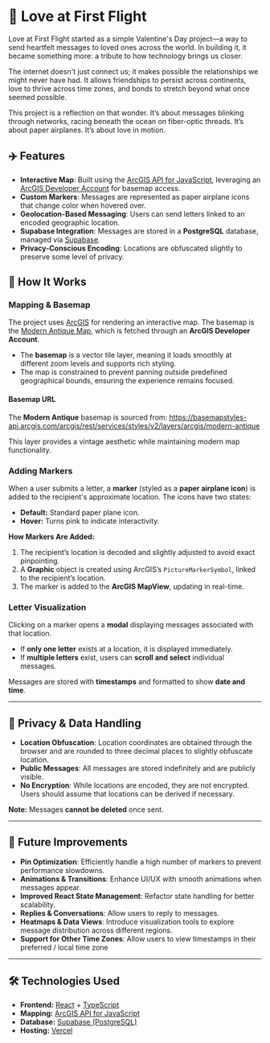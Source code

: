 # 💌 Love at First Flight

Love at First Flight started as a simple Valentine's Day project—a way to send heartfelt messages to loved ones across the world. In building it, it became something more: a tribute to how technology brings us closer.

The internet doesn't just connect us; it makes possible the relationships we might never have had. It allows friendships to persist across continents, love to thrive across time zones, and bonds to stretch beyond what once seemed possible.

This project is a reflection on that wonder. It’s about messages blinking through networks, racing beneath the ocean on fiber-optic threads. It’s about paper airplanes. It’s about love in motion.


## ✈️ Features

- **Interactive Map**: Built using the [ArcGIS API for JavaScript](https://developers.arcgis.com/javascript/), leveraging an [ArcGIS Developer Account](https://developers.arcgis.com/) for basemap access.
- **Custom Markers**: Messages are represented as paper airplane icons that change color when hovered over.
- **Geolocation-Based Messaging**: Users can send letters linked to an encoded geographic location.
- **Supabase Integration**: Messages are stored in a **PostgreSQL** database, managed via [Supabase](https://supabase.com/).
- **Privacy-Conscious Encoding**: Locations are obfuscated slightly to preserve some level of privacy.


## 📍 How It Works

### Mapping & Basemap
The project uses [ArcGIS](https://developers.arcgis.com/javascript/latest/) for rendering an interactive map. The basemap is the [Modern Antique Map](https://www.arcgis.com/apps/mapviewer/index.html?webmap=f35ef07c9ed24020aadd65c8a65d3754), which is fetched through an **ArcGIS Developer Account**. 

- The **basemap** is a vector tile layer, meaning it loads smoothly at different zoom levels and supports rich styling.
- The map is constrained to prevent panning outside predefined geographical bounds, ensuring the experience remains focused.

#### **Basemap URL**
The **Modern Antique** basemap is sourced from: https://basemapstyles-api.arcgis.com/arcgis/rest/services/styles/v2/layers/arcgis/modern-antique

This layer provides a vintage aesthetic while maintaining modern map functionality.

### Adding Markers
When a user submits a letter, a **marker** (styled as a **paper airplane icon**) is added to the recipient's approximate location. The icons have two states:

- **Default:** Standard paper plane icon.
- **Hover:** Turns pink to indicate interactivity.

**How Markers Are Added:**
1. The recipient’s location is decoded and slightly adjusted to avoid exact pinpointing.
2. A **Graphic** object is created using ArcGIS’s `PictureMarkerSymbol`, linked to the recipient’s location.
3. The marker is added to the **ArcGIS MapView**, updating in real-time.

### Letter Visualization
Clicking on a marker opens a **modal** displaying messages associated with that location.

- If **only one letter** exists at a location, it is displayed immediately.
- If **multiple letters** exist, users can **scroll and select** individual messages.

Messages are stored with **timestamps** and formatted to show **date and time**.

---

## 🔐 Privacy & Data Handling

- **Location Obfuscation**: Location coordinates are obtained through the browser and are rounded to three decimal places to slightly obfuscate location.
- **Public Messages**: All messages are stored indefinitely and are publicly visible.
- **No Encryption**: While locations are encoded, they are not encrypted. Users should assume that locations can be derived if necessary.

**Note:** Messages **cannot be deleted** once sent.

---

## 📌 Future Improvements

- **Pin Optimization**: Efficiently handle a high number of markers to prevent performance slowdowns.
- **Animations & Transitions**: Enhance UI/UX with smooth animations when messages appear.
- **Improved React State Management**: Refactor state handling for better scalability.
- **Replies & Conversations**: Allow users to reply to messages.
- **Heatmaps & Data Views**: Introduce visualization tools to explore message distribution across different regions.
- **Support for Other Time Zones**: Allow users to view timestamps in their preferred / local time zone
---

## 🛠️ Technologies Used

- **Frontend:** [React](https://reactjs.org/) + [TypeScript](https://www.typescriptlang.org/)
- **Mapping:** [ArcGIS API for JavaScript](https://developers.arcgis.com/javascript/)
- **Database:** [Supabase (PostgreSQL)](https://supabase.com/)
- **Hosting:** [Vercel](https://vercel.com/)

